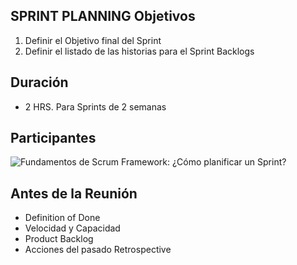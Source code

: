 **SPRINT PLANNING**
Objetivos
---
1. Definir el Objetivo final del Sprint
2. Definir el listado de las historias para el Sprint Backlogs

Duración
--
- 2 HRS. Para Sprints de 2 semanas

Participantes
-
<IMG  src="https://netmind.net/es/wp-content/uploads/2021/07/Sprint_Planning_Participantes-1024x595.jpg"  alt="Fundamentos de Scrum Framework: ¿Cómo planificar un Sprint?"/>

Antes de la Reunión
-
- Definition of Done
- Velocidad y Capacidad
- Product  Backlog
- Acciones del pasado Retrospective
 
